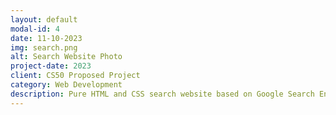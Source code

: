 ```yaml
---
layout: default
modal-id: 4
date: 11-10-2023
img: search.png
alt: Search Website Photo
project-date: 2023
client: CS50 Proposed Project
category: Web Development
description: Pure HTML and CSS search website based on Google Search Engine. You can access its <a href="https://github.com/Aeziren/google-clone">GitHub</a> repository to see a video of it working or use it as you want!
---
```

